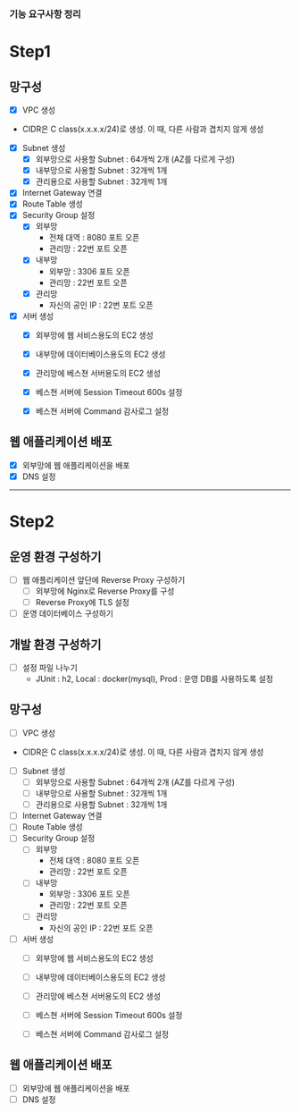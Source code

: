 ### 기능 요구사항 정리

# Step1

## 망구성

- [x] VPC 생성  
- CIDR은 C class(x.x.x.x/24)로 생성. 이 때, 다른 사람과 겹치지 않게 생성  
- [x] Subnet 생성  
  - [x] 외부망으로 사용할 Subnet : 64개씩 2개 (AZ를 다르게 구성)  
  - [x] 내부망으로 사용할 Subnet : 32개씩 1개
  - [x] 관리용으로 사용할 Subnet : 32개씩 1개
- [x] Internet Gateway 연결  
- [x] Route Table 생성  
- [x] Security Group 설정  
  - [x] 외부망  
    - 전체 대역 : 8080 포트 오픈
    - 관리망 : 22번 포트 오픈
  - [x] 내부망
    - 외부망 : 3306 포트 오픈
    - 관리망 : 22번 포트 오픈
  - [x] 관리망
    - 자신의 공인 IP : 22번 포트 오픈
- [x] 서버 생성
  - [x] 외부망에 웹 서비스용도의 EC2 생성
  - [x] 내부망에 데이터베이스용도의 EC2 생성
  - [x] 관리망에 베스쳔 서버용도의 EC2 생성
  - [x] 베스쳔 서버에 Session Timeout 600s 설정
  - [x] 베스쳔 서버에 Command 감사로그 설정


## 웹 애플리케이션 배포
- [x] 외부망에 웹 애플리케이션을 배포
- [x] DNS 설정

<hr>

# Step2

## 운영 환경 구성하기
- [ ] 웹 애플리케이션 앞단에 Reverse Proxy 구성하기  
  - [ ] 외부망에 Nginx로 Reverse Proxy를 구성
  - [ ] Reverse Proxy에 TLS 설정
- [ ] 운영 데이터베이스 구성하기

## 개발 환경 구성하기
- [ ] 설정 파일 나누기
  - JUnit : h2, Local : docker(mysql), Prod : 운영 DB를 사용하도록 설정

## 망구성

- [ ] VPC 생성  
- CIDR은 C class(x.x.x.x/24)로 생성. 이 때, 다른 사람과 겹치지 않게 생성  
- [ ] Subnet 생성  
  - [ ] 외부망으로 사용할 Subnet : 64개씩 2개 (AZ를 다르게 구성)  
  - [ ] 내부망으로 사용할 Subnet : 32개씩 1개
  - [ ] 관리용으로 사용할 Subnet : 32개씩 1개
- [ ] Internet Gateway 연결  
- [ ] Route Table 생성  
- [ ] Security Group 설정  
  - [ ] 외부망  
    - 전체 대역 : 8080 포트 오픈  
    - 관리망 : 22번 포트 오픈  
  - [ ] 내부망  
    - 외부망 : 3306 포트 오픈  
    - 관리망 : 22번 포트 오픈
  - [ ] 관리망
    - 자신의 공인 IP : 22번 포트 오픈  
- [ ] 서버 생성
  - [ ] 외부망에 웹 서비스용도의 EC2 생성
  - [ ] 내부망에 데이터베이스용도의 EC2 생성
  - [ ] 관리망에 베스쳔 서버용도의 EC2 생성
  - [ ] 베스쳔 서버에 Session Timeout 600s 설정
  - [ ] 베스쳔 서버에 Command 감사로그 설정


## 웹 애플리케이션 배포
- [ ] 외부망에 웹 애플리케이션을 배포
- [ ] DNS 설정